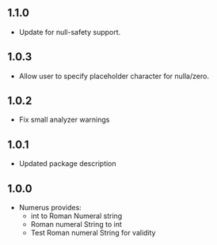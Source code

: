 ## 1.1.0

 - Update for null-safety support.

## 1.0.3

 - Allow user to specify placeholder character for nulla/zero.

## 1.0.2

 - Fix small analyzer warnings

## 1.0.1

 - Updated package description

## 1.0.0

- Numerus provides:
  - int to Roman Numeral string
  - Roman numeral String to int
  - Test Roman numeral String for validity
